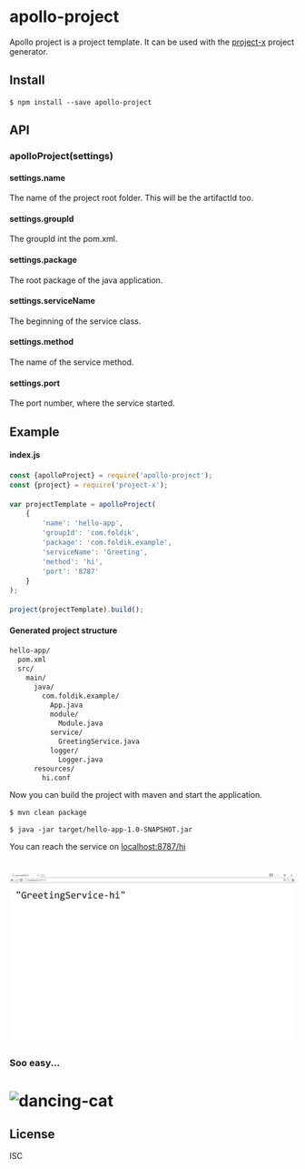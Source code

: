 # apollo-project

Apollo project is a project template. It can be used with the [project-x](https://github.com/foldik/project-x) project generator.

## Install

```
$ npm install --save apollo-project
```

## API
### apolloProject(settings)

#### settings.name
The name of the project root folder. This will be the artifactId too.

#### settings.groupId
The groupId int the pom.xml.

#### settings.package
The root package of the java application.

#### settings.serviceName
The beginning of the service class.

#### settings.method
The name of the service method.

#### settings.port
The port number, where the service started.

## Example
#### index.js
```js
const {apolloProject} = require('apollo-project');
const {project} = require('project-x');

var projectTemplate = apolloProject(
    {
        'name': 'hello-app',
        'groupId': 'com.foldik',
        'package': 'com.foldik.example',
        'serviceName': 'Greeting',
        'method': 'hi',
        'port': '8787'
    }
);

project(projectTemplate).build();
```

#### Generated project structure

```
hello-app/
  pom.xml
  src/
    main/
      java/
        com.foldik.example/
          App.java
          module/
            Module.java
          service/
            GreetingService.java
          logger/
            Logger.java
      resources/
        hi.conf
```

Now you can build the project with maven and start the application.
```
$ mvn clean package
```

```
$ java -jar target/hello-app-1.0-SNAPSHOT.jar
```

You can reach the service on [localhost:8787/hi](http://localhost:8787/hi)

# ![greeting-service-example](media/greeting-service-example.png)

### Soo easy...

# ![dancing-cat](http://i.giphy.com/UZzuqeBeRcD3W.gif)

## License
ISC
